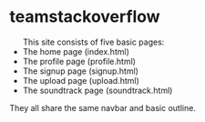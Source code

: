 # teamstackoverflow

<ul>
This site consists of five basic pages:
  <li>The home page (index.html)</li>
  <li>The profile page (profile.html)</li>
  <li>The signup page (signup.html)</li>
  <li>The upload page (upload.html)</li>
  <li>The soundtrack page (soundtrack.html)</li>
</ul>

<p>They all share the same navbar and basic outline.</p>
